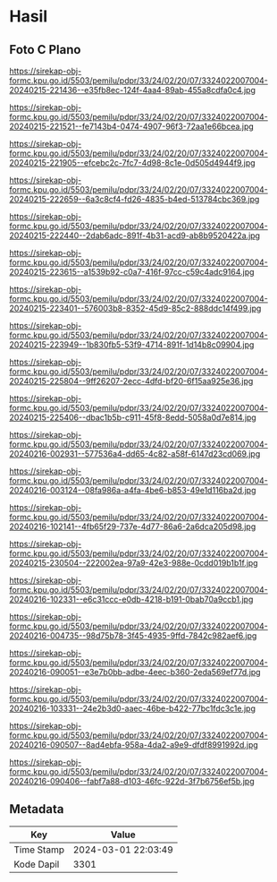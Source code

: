 # Hasil

## Foto C Plano

https://sirekap-obj-formc.kpu.go.id/5503/pemilu/pdpr/33/24/02/20/07/3324022007004-20240215-221436--e35fb8ec-124f-4aa4-89ab-455a8cdfa0c4.jpg

https://sirekap-obj-formc.kpu.go.id/5503/pemilu/pdpr/33/24/02/20/07/3324022007004-20240215-221521--fe7143b4-0474-4907-96f3-72aa1e66bcea.jpg

https://sirekap-obj-formc.kpu.go.id/5503/pemilu/pdpr/33/24/02/20/07/3324022007004-20240215-221905--efcebc2c-7fc7-4d98-8c1e-0d505d4944f9.jpg

https://sirekap-obj-formc.kpu.go.id/5503/pemilu/pdpr/33/24/02/20/07/3324022007004-20240215-222659--6a3c8cf4-fd26-4835-b4ed-513784cbc369.jpg

https://sirekap-obj-formc.kpu.go.id/5503/pemilu/pdpr/33/24/02/20/07/3324022007004-20240215-222440--2dab6adc-891f-4b31-acd9-ab8b9520422a.jpg

https://sirekap-obj-formc.kpu.go.id/5503/pemilu/pdpr/33/24/02/20/07/3324022007004-20240215-223615--a1539b92-c0a7-416f-97cc-c59c4adc9164.jpg

https://sirekap-obj-formc.kpu.go.id/5503/pemilu/pdpr/33/24/02/20/07/3324022007004-20240215-223401--576003b8-8352-45d9-85c2-888ddc14f499.jpg

https://sirekap-obj-formc.kpu.go.id/5503/pemilu/pdpr/33/24/02/20/07/3324022007004-20240215-223949--1b830fb5-53f9-4714-891f-1d14b8c09904.jpg

https://sirekap-obj-formc.kpu.go.id/5503/pemilu/pdpr/33/24/02/20/07/3324022007004-20240215-225804--9ff26207-2ecc-4dfd-bf20-6f15aa925e36.jpg

https://sirekap-obj-formc.kpu.go.id/5503/pemilu/pdpr/33/24/02/20/07/3324022007004-20240215-225406--dbac1b5b-c911-45f8-8edd-5058a0d7e814.jpg

https://sirekap-obj-formc.kpu.go.id/5503/pemilu/pdpr/33/24/02/20/07/3324022007004-20240216-002931--577536a4-dd65-4c82-a58f-6147d23cd069.jpg

https://sirekap-obj-formc.kpu.go.id/5503/pemilu/pdpr/33/24/02/20/07/3324022007004-20240216-003124--08fa986a-a4fa-4be6-b853-49e1d116ba2d.jpg

https://sirekap-obj-formc.kpu.go.id/5503/pemilu/pdpr/33/24/02/20/07/3324022007004-20240216-102141--4fb65f29-737e-4d77-86a6-2a6dca205d98.jpg

https://sirekap-obj-formc.kpu.go.id/5503/pemilu/pdpr/33/24/02/20/07/3324022007004-20240215-230504--222002ea-97a9-42e3-988e-0cdd019b1b1f.jpg

https://sirekap-obj-formc.kpu.go.id/5503/pemilu/pdpr/33/24/02/20/07/3324022007004-20240216-102331--e6c31ccc-e0db-4218-b191-0bab70a9ccb1.jpg

https://sirekap-obj-formc.kpu.go.id/5503/pemilu/pdpr/33/24/02/20/07/3324022007004-20240216-004735--98d75b78-3f45-4935-9ffd-7842c982aef6.jpg

https://sirekap-obj-formc.kpu.go.id/5503/pemilu/pdpr/33/24/02/20/07/3324022007004-20240216-090051--e3e7b0bb-adbe-4eec-b360-2eda569ef77d.jpg

https://sirekap-obj-formc.kpu.go.id/5503/pemilu/pdpr/33/24/02/20/07/3324022007004-20240216-103331--24e2b3d0-aaec-46be-b422-77bc1fdc3c1e.jpg

https://sirekap-obj-formc.kpu.go.id/5503/pemilu/pdpr/33/24/02/20/07/3324022007004-20240216-090507--8ad4ebfa-958a-4da2-a9e9-dfdf8991992d.jpg

https://sirekap-obj-formc.kpu.go.id/5503/pemilu/pdpr/33/24/02/20/07/3324022007004-20240216-090406--fabf7a88-d103-46fc-922d-3f7b6756ef5b.jpg


## Metadata

| Key        | Value               |
| ---------- | ------------------- |
| Time Stamp | 2024-03-01 22:03:49 |
| Kode Dapil | 3301                |



